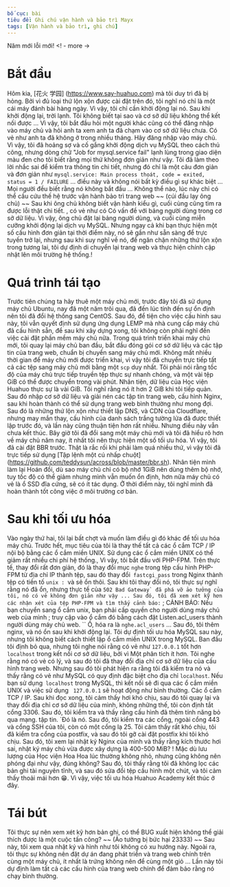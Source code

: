 ```yaml
---
bố cục: bài
tiêu đề: Ghi chú vận hành và bảo trì Mayx
tags: [Vận hành và bảo trì, ghi chú]
---
```


Năm mới lỗi mới! <! - more ->

# Bắt đầu
Hôm kia, [花火 学园] (https://www.say-huahuo.com) mà tôi duy trì đã bị hỏng. Bởi vì đủ loại thứ lộn xộn được cài đặt trên đó, tôi nghĩ nó chỉ là một cái máy đánh bài hàng ngày. Vì vậy, tôi chỉ cần khởi động lại nó.
Sau khi khởi động lại, trời lạnh. Tôi không biết tại sao và cơ sở dữ liệu không thể kết nối được ... Vì vậy, tôi bắt đầu hỏi một người khác cũng có thể đăng nhập vào máy chủ và hỏi anh ta xem anh ta đã chạm vào cơ sở dữ liệu chưa. Có vẻ như anh ta đã không ở trong nhiều tháng. Hãy đăng nhập vào máy chủ. Vì vậy, tôi đã hoảng sợ và cố gắng khởi động dịch vụ MySQL theo cách thủ công, nhưng dòng chữ "Job for mysql.service fail" lạnh lùng trong giao diện màu đen cho tôi biết rằng mọi thứ không đơn giản như vậy. Tôi đã làm theo lời nhắc sai để kiểm tra thông tin chi tiết, nhưng đó chỉ là một câu đơn giản và đơn giản như `mysql.service: Main process thoát, code = exited, status = 1 / FAILURE` ... điều này và không nói bất kỳ điều gì sự khác biệt ... Mọi người đều biết rằng nó không bắt đầu ...
Không thể nào, lúc này chỉ có thể cầu cứu thế hệ trước vận hành bảo trì trang web ~~ (cúi đầu lạy ông chủ) ~~ Sau khi ông chủ không biết vận hành kiểu gì, cuối cùng cũng tìm ra được lỗi thật chi tiết. , có vẻ như có Có vấn đề với bảng người dùng trong cơ sở dữ liệu. Vì vậy, ông chủ đặt lại bảng người dùng, và cuối cùng miễn cưỡng khởi động lại dịch vụ MySQL.
Nhưng ngay cả khi bạn thực hiện một số cấu hình đơn giản tại thời điểm này, nó sẽ gần như sẵn sàng để trực tuyến trở lại, nhưng sau khi suy nghĩ về nó, để ngăn chặn những thứ lộn xộn trong tương lai, tôi dự định di chuyển lại trang web và thực hiện chính cập nhật lên môi trường hệ thống.!

# Quá trình tái tạo
Trước tiên chúng ta hãy thuê một máy chủ mới, trước đây tôi đã sử dụng máy chủ Ubuntu, nay đã một năm trôi qua, đã đến lúc tính đến sự ổn định nên tôi đã đổi hệ thống sang CentOS.
Sau đó, để tiện cho việc cấu hình sau này, tôi vẫn quyết định sử dụng ứng dụng LEMP mà nhà cung cấp máy chủ đã cấu hình sẵn, để sau khi xây dựng xong, tôi không còn phải nghĩ đến việc cài đặt phần mềm máy chủ nữa.
Trong quá trình triển khai máy chủ mới, tôi quay lại máy chủ ban đầu, bắt đầu đóng gói cơ sở dữ liệu và các tập tin của trang web, chuẩn bị chuyển sang máy chủ mới.
Không mất nhiều thời gian để máy chủ mới được triển khai, vì vậy tôi đã chuyển trực tiếp tất cả các tệp sang máy chủ mới bằng một `scp` duy nhất. Tôi phải nói rằng tốc độ của máy chủ trực tiếp truyền tệp thực sự nhanh chóng, và một vài tệp GiB có thể được chuyển trong vài phút. Nhân tiện, dữ liệu của Học viện Huahuo thực sự là vài GiB. Tôi nghĩ rằng nó ít hơn 2 GiB khi tôi tiếp quản.
Sau đó nhập cơ sở dữ liệu và giải nén các tập tin trang web, cấu hình Nginx, sau khi hoàn thành có thể sử dụng trang web bình thường như mong đợi.
Sau đó là những thứ lộn xộn như thiết lập DNS, và CDN của Cloudflare, nhưng may mắn thay, cấu hình của danh sách trắng tường lửa đã được thiết lập trước đó, và lần này cũng thuận tiện hơn rất nhiều.
Nhưng điều này vẫn chưa kết thúc. Bây giờ tôi đã đổi sang một máy chủ mới và tôi đã hiểu rõ hơn về máy chủ năm nay, ít nhất tôi nên thực hiện một số tối ưu hóa.
Vì vậy, tôi đã cài đặt BBR trước. Thật là rắc rối khi phải làm quá nhiều thứ, vì vậy tôi đã trực tiếp sử dụng [Tập lệnh một cú nhấp chuột] (https://github.com/teddysun/across/blob/master/bbr.sh). Nhân tiện mình làm lại Hoán đổi, dù sao máy chủ chỉ có bộ nhớ 1GiB nên dùng thêm bộ nhớ, tuy tốc độ có thể giảm nhưng mình vẫn muốn ổn định, hơn nữa máy chủ có vẻ là ổ SSD đĩa cứng, sẽ có ít tác dụng.
Ở thời điểm này, tôi nghĩ mình đã hoàn thành tốt công việc ở môi trường cơ bản.

# Sau khi tối ưu hóa
Vào ngày thứ hai, tôi lại bất chợt và muốn làm điều gì đó khác để tối ưu hóa máy chủ. Trước hết, mục tiêu của tôi là thay thế tất cả các ổ cắm TCP / IP nội bộ bằng các ổ cắm miền UNIX. Sử dụng các ổ cắm miền UNIX có thể giảm rất nhiều chi phí hệ thống., Vì vậy, tôi bắt đầu với PHP-FPM.
Trên thực tế, thay đổi rất đơn giản, đó là thay đổi mục `nghe` trong tệp cấu hình PHP-FPM từ địa chỉ IP thành tệp, sau đó thay đổi` fastcgi_pass` trong Nginx thành tệp có tiền tố `unix : `và sẽ ổn thôi. Sau khi tôi thay đổi nó, tôi thực sự nghĩ rằng nó đã ổn, nhưng thực tế của `` 502 Bad Gateway` đã phá vỡ ảo tưởng của tôi, nó có vẻ không đơn giản như vậy ...
Sau đó, tôi đã xem xét kỹ hơn các nhận xét của tệp PHP-FPM và tìm thấy cảnh báo:
``
; CẢNH BÁO: Nếu bạn chuyển sang ổ cắm unix, bạn phải cấp quyền cho người dùng máy chủ web của mình
; truy cập vào ổ cắm đó bằng cách đặt Listen.acl_users thành người dùng máy chủ web.
``
Ồ, hóa ra là `nghe.acl_users` ... Sau đó, tôi thêm nginx, và nó ổn sau khi khởi động lại.
Tôi dự định tối ưu hóa MySQL sau này, nhưng tôi không biết cách thiết lập ổ cắm miền UNIX trong MySQL. Ban đầu tôi định bỏ qua, nhưng tôi nghe nói rằng có vẻ như `127.0.0.1` tốt hơn` localhost` trong kết nối cơ sở dữ liệu, bởi vì Một phân tích ít hơn. Tôi nghe rằng nó có vẻ có lý, và sau đó tôi đã thay đổi địa chỉ cơ sở dữ liệu của cấu hình trang web.
Nhưng sau đó tôi phát hiện ra rằng tôi đã kiểm tra nó và thấy rằng có vẻ như MySQL có quy định đặc biệt cho địa chỉ `localhost`. Nếu bạn sử dụng` localhost` trong MySQL, thì kết nối sẽ đi qua các ổ cắm miền UNIX và việc sử dụng ` 127.0.0.1` sẽ hoạt động như bình thường. Các ổ cắm TCP / IP.
Sau khi đọc xong, tôi cảm thấy hơi khó chịu, sau đó tôi quay lại và thay đổi địa chỉ cơ sở dữ liệu của mình, không những thế, tôi còn định tắt cổng 3306. Sau đó, tôi kiểm tra và thấy rằng cấu hình đã thêm tính năng bỏ qua mạng. tập tin. `Đó là nó.
Sau đó, tôi kiểm tra các cổng, ngoài cổng 443 và cổng SSH của tôi, còn có một cổng lạ 25. Tôi cảm thấy rất khó chịu, tôi đã kiểm tra cổng của postfix, và sau đó tôi gỡ cài đặt postfix khi tôi khó chịu.
Sau đó, tôi xem lại nhật ký Nginx của mình và thấy rằng kích thước hơi sai, nhật ký máy chủ vừa được xây dựng là 400-500 MiB? ! Mặc dù lưu lượng của Học viện Hoa Hoa lúc thường không nhỏ, nhưng cũng không nên phóng đại như vậy, đúng không? Sau đó, tôi thấy rằng tôi đã không lọc các bản ghi tài nguyên tĩnh, và sau đó sửa đổi tệp cấu hình một chút, và tôi cảm thấy thoải mái hơn 😁.
Vì vậy, việc tối ưu hóa Huahuo Academy kết thúc ở đây.

# Tái bút
Tôi thực sự nên xem xét kỹ hơn bản ghi, có thể BUG xuất hiện không thể giải thích được là một cuộc tấn công? ~~ (Ảo tưởng bị bức hại 23333) ~~ Sau này, tôi xem qua nhật ký và hình như tôi không có xu hướng này.
Ngoài ra, tôi thực sự không nên đặt dự án đang phát triển và trang web chính trên cùng một máy chủ, ít nhất là trứng không nên để cùng một giỏ ... Lần này tôi dự định làm tất cả các cấu hình của trang web chính để đảm bảo rằng nó chạy bình thường.
